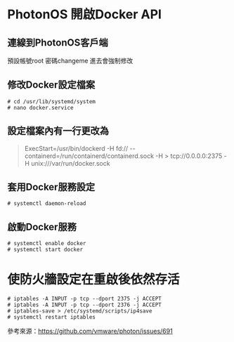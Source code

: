 # PhotonOS 開啟Docker API

## 連線到PhotonOS客戶端
預設帳號root 密碼changeme 進去會強制修改
## 修改Docker設定檔案
```
# cd /usr/lib/systemd/system  
# nano docker.service  
```
## 設定檔案內有一行更改為
> ExecStart=/usr/bin/dockerd -H fd:// --containerd=/run/containerd/containerd.sock -H > tcp://0.0.0.0:2375 -H unix:///var/run/docker.sock
## 套用Docker服務設定
```
# systemctl daemon-reload  
```
## 啟動Docker服務
```
# systemctl enable docker  
# systemctl start docker  
```
# 使防火牆設定在重啟後依然存活
```
# iptables -A INPUT -p tcp --dport 2375 -j ACCEPT  
# iptables -A INPUT -p tcp --dport 2376 -j ACCEPT  
# iptables-save > /etc/systemd/scripts/ip4save  
# systemctl restart iptables  
```

參考來源：https://github.com/vmware/photon/issues/691
